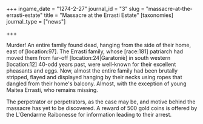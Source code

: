 +++
ingame_date = "1274-2-27"
journal_id = "3"
slug = "massacre-at-the-errasti-estate"
title = "Massacre at the Errasti Estate"
[taxonomies]
journal_type = ["news"]

+++

Murder! An entire family found dead, hanging from the side of their home, east of \[location:97\]. The Errasti family, whose \[race:181\] patriarch had moved them from far-off \[location:24|Garatoniè\] in south western \[location:12\] 40-odd years past, were well-known for their excellent pheasants and eggs. Now, almost the entire family had been brutally stripped, flayed and displayed hanging by their necks using ropes that dangled from their home's balcony. Almost, with the exception of young Maitea Errasti, who remains missing. 

The perpetrator or perpetrators, as the case may be, and motive behind the massacre has yet to be discovered. A reward of 500 gold coins is offered by the L'Gendarme Raibonesse for information leading to their arrest.
